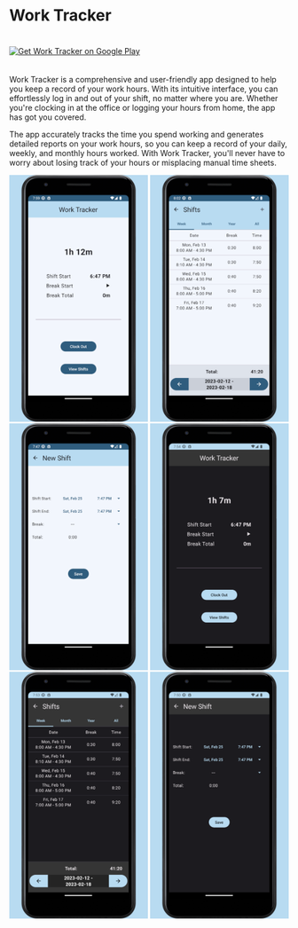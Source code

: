 # Work Tracker

<a href="https://play.google.com/store/apps/details?id=onedroid.worktracker">
  <img alt="Get Work Tracker on Google Play" vspace="20"
       src="https://play.google.com/intl/en_us/badges/images/generic/en-play-badge.png" height="60" />
</a>

Work Tracker is a comprehensive and user-friendly app designed to help you keep a record of your work hours. With its intuitive interface, you can effortlessly log in and out of your shift, no matter where you are. Whether you're clocking in at the office or logging your hours from home, the app has got you covered.

The app accurately tracks the time you spend working and generates detailed reports on your work hours, so you can keep a record of your daily, weekly, and monthly hours worked. With Work Tracker, you'll never have to worry about losing track of your hours or misplacing manual time sheets.

<img src="media/light-clock.png" style="height: 445px; width:250px;"/> <img src="media/light-shifts.png" style="height: 445px; width:250px;"/> <img src="media/light-new-shift.png" style="height: 445px; width:250px;"/>
<img src="media/dark-clock.png" style="height: 445px; width:250px;"/> <img src="media/dark-shifts.png" style="height: 445px; width:250px;"/> <img src="media/dark-new-shift.png" style="height: 445px; width:250px;"/>

